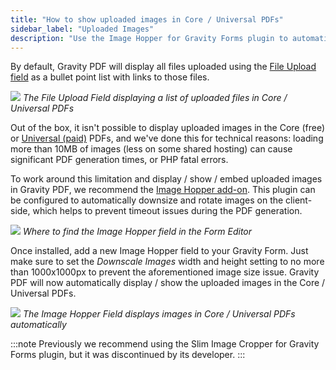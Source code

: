 ```yaml
---
title: "How to show uploaded images in Core / Universal PDFs"
sidebar_label: "Uploaded Images"
description: "Use the Image Hopper for Gravity Forms plugin to automatically display uploaded images in Core / Universal PDFs generated using Gravity PDF."
---
```


By default, Gravity PDF will display all files uploaded using the [File Upload field](https://docs.gravityforms.com/file-upload/) as a bullet point list with links to those files.

![](https://resources.gravitypdf.com/uploads/2018/08/file-upload-field-default.png)
_The File Upload Field displaying a list of uploaded files in Core / Universal PDFs_

Out of the box, it isn't possible to display uploaded images in the Core (free) or <a href="https://gravitypdf.com/template-shop/#universal">Universal (paid)</a> PDFs, and we've done this for technical reasons: loading more than 10MB of images (less on some shared hosting) can cause significant PDF generation times, or PHP fatal errors.

To work around this limitation and display / show / embed uploaded images in Gravity PDF, we recommend the [Image Hopper add-on](https://imagehopper.tech/). This plugin can be configured to automatically downsize and rotate images on the client-side, which helps to prevent timeout issues during the PDF generation.

![](https://resources.gravitypdf.com/uploads/2021/04/v6-Add-Image-Hopper-Field.png)
_Where to find the Image Hopper field in the Form Editor_

Once installed, add a new Image Hopper field to your Gravity Form. Just make sure to set the *Downscale Images* width and height setting to no more than 1000x1000px to prevent the aforementioned image size issue. Gravity PDF will now automatically display / show the uploaded images in the Core / Universal PDFs.

![](https://resources.gravitypdf.com/uploads/2021/02/Gravity-PDF-Zadani-w-Image-Hopper.png)
_The Image Hopper Field displays images in Core / Universal PDFs automatically_

:::note
Previously we recommend using the Slim Image Cropper for Gravity Forms plugin, but it was discontinued by its developer.
:::
